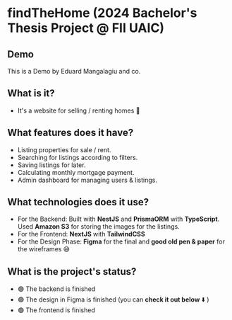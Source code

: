 # findTheHome (2024 Bachelor's Thesis Project @ FII UAIC)

## Demo
This is a Demo by Eduard Mangalagiu and co.

## What is it?
- It's a website for selling / renting homes 🏡

## What features does it have?
- Listing properties for sale / rent.
- Searching for listings according to filters.
- Saving listings for later.
- Calculating monthly mortgage payment.
- Admin dashboard for managing users & listings. 

## What technologies does it use?

* For the Backend: Built with **NestJS** and **PrismaORM** with **TypeScript**. Used **Amazon S3** for storing the images for the listings.
* For the Frontend: **NextJS** with **TailwindCSS**
* For the Design Phase: **Figma** for the final and **good old pen & paper** for the wireframes 😅

## What is the project's status?
- 🟢 The backend is finished
- 🟢 The design in Figma is finished (you can **check it out below** ⬇️ ) 
- 🟢 The frontend is finished

